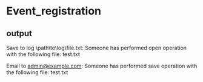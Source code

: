 # Event_registration
## output
Save to log \path\to\log\file.txt: Someone has performed open operation with the following file: test.txt

Email to admin@example.com: Someone has performed save operation with the following file: test.txt
